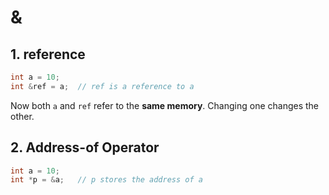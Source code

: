 # &
## 1. reference
```cpp
int a = 10;
int &ref = a;  // ref is a reference to a
```
Now both `a` and `ref` refer to the **same memory**. Changing one changes the other.
## 2.  Address-of Operator
```cpp
int a = 10;
int *p = &a;   // p stores the address of a
```